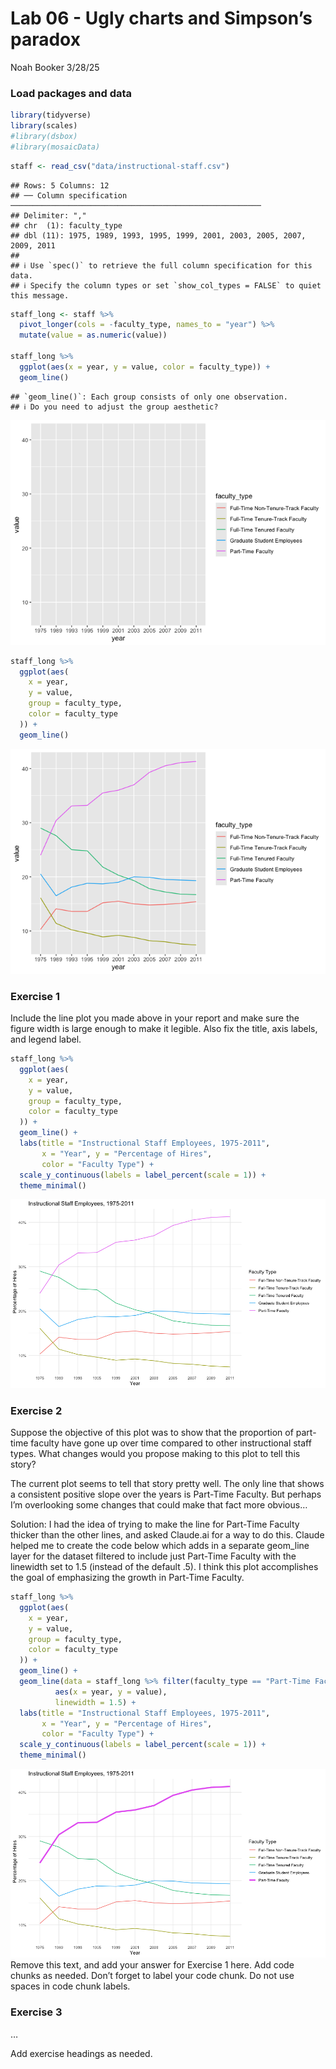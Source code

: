 Lab 06 - Ugly charts and Simpson’s paradox
================
Noah Booker
3/28/25

### Load packages and data

``` r
library(tidyverse) 
library(scales)
#library(dsbox)
#library(mosaicData) 
```

``` r
staff <- read_csv("data/instructional-staff.csv")
```

    ## Rows: 5 Columns: 12
    ## ── Column specification ────────────────────────────────────────────────────────
    ## Delimiter: ","
    ## chr  (1): faculty_type
    ## dbl (11): 1975, 1989, 1993, 1995, 1999, 2001, 2003, 2005, 2007, 2009, 2011
    ## 
    ## ℹ Use `spec()` to retrieve the full column specification for this data.
    ## ℹ Specify the column types or set `show_col_types = FALSE` to quiet this message.

``` r
staff_long <- staff %>%
  pivot_longer(cols = -faculty_type, names_to = "year") %>%
  mutate(value = as.numeric(value))

staff_long %>%
  ggplot(aes(x = year, y = value, color = faculty_type)) +
  geom_line()
```

    ## `geom_line()`: Each group consists of only one observation.
    ## ℹ Do you need to adjust the group aesthetic?

![](lab-06_files/figure-gfm/codefromlabintro-1.png)<!-- -->

``` r
staff_long %>%
  ggplot(aes(
    x = year,
    y = value,
    group = faculty_type,
    color = faculty_type
  )) +
  geom_line()
```

![](lab-06_files/figure-gfm/codefromlabintro-2.png)<!-- -->

### Exercise 1

Include the line plot you made above in your report and make sure the
figure width is large enough to make it legible. Also fix the title,
axis labels, and legend label.

``` r
staff_long %>%
  ggplot(aes(
    x = year,
    y = value,
    group = faculty_type,
    color = faculty_type
  )) +
  geom_line() +
  labs(title = "Instructional Staff Employees, 1975-2011",
       x = "Year", y = "Percentage of Hires",
       color = "Faculty Type") +
  scale_y_continuous(labels = label_percent(scale = 1)) +
  theme_minimal()
```

![](lab-06_files/figure-gfm/plot1-1.png)<!-- -->

### Exercise 2

Suppose the objective of this plot was to show that the proportion of
part-time faculty have gone up over time compared to other instructional
staff types. What changes would you propose making to this plot to tell
this story?

The current plot seems to tell that story pretty well. The only line
that shows a consistent positive slope over the years is Part-Time
Faculty. But perhaps I’m overlooking some changes that could make that
fact more obvious…

Solution: I had the idea of trying to make the line for Part-Time
Faculty thicker than the other lines, and asked Claude.ai for a way to
do this. Claude helped me to create the code below which adds in a
separate geom_line layer for the dataset filtered to include just
Part-Time Faculty with the linewidth set to 1.5 (instead of the default
.5). I think this plot accomplishes the goal of emphasizing the growth
in Part-Time Faculty.

``` r
staff_long %>%
  ggplot(aes(
    x = year,
    y = value,
    group = faculty_type,
    color = faculty_type
  )) +
  geom_line() +
  geom_line(data = staff_long %>% filter(faculty_type == "Part-Time Faculty"),
          aes(x = year, y = value),
          linewidth = 1.5) + 
  labs(title = "Instructional Staff Employees, 1975-2011",
       x = "Year", y = "Percentage of Hires",
       color = "Faculty Type") +
  scale_y_continuous(labels = label_percent(scale = 1)) +
  theme_minimal()
```

![](lab-06_files/figure-gfm/plot1edited-1.png)<!-- --> Remove this text,
and add your answer for Exercise 1 here. Add code chunks as needed.
Don’t forget to label your code chunk. Do not use spaces in code chunk
labels.

### Exercise 3

…

Add exercise headings as needed.
